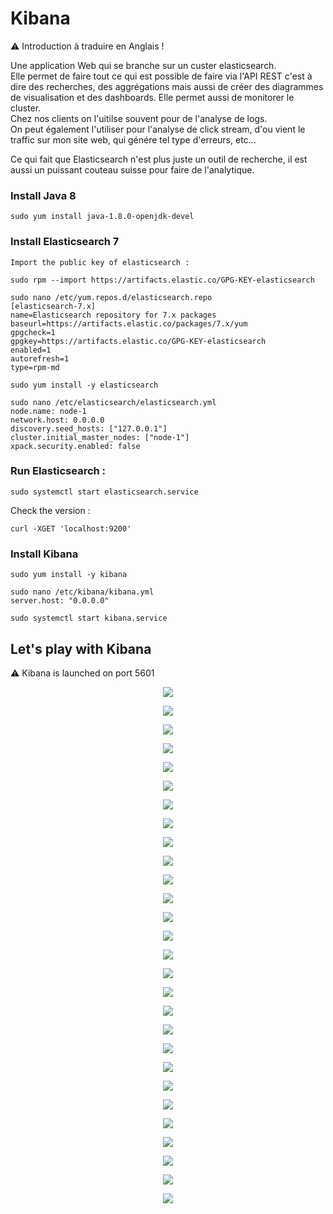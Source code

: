 # Kibana

⚠️ Introduction à traduire en Anglais !<br/>

Une application Web qui se branche sur un custer elasticsearch.<br/>
Elle permet de faire tout ce qui est possible de faire via l'API REST c'est à dire des recherches, des aggrégations mais aussi de créer des diagrammes de visualisation et des dashboards. Elle permet aussi de monitorer le cluster.<br/>
Chez nos clients on l'uitilse souvent pour de l'analyse de logs.<br/>
On peut également l'utiliser pour l'analyse de click stream, d'ou vient le traffic sur mon site web, qui génére tel type d'erreurs, etc...

Ce qui fait que Elasticsearch n'est plus juste un outil de recherche, il est aussi un puissant couteau suisse pour faire de l'analytique.

### Install Java 8
```console sbtshell
sudo yum install java-1.8.0-openjdk-devel
```

### Install Elasticsearch 7
```console sbtshell
Import the public key of elasticsearch :

sudo rpm --import https://artifacts.elastic.co/GPG-KEY-elasticsearch

sudo nano /etc/yum.repos.d/elasticsearch.repo
[elasticsearch-7.x]
name=Elasticsearch repository for 7.x packages
baseurl=https://artifacts.elastic.co/packages/7.x/yum
gpgcheck=1
gpgkey=https://artifacts.elastic.co/GPG-KEY-elasticsearch
enabled=1
autorefresh=1
type=rpm-md

sudo yum install -y elasticsearch

sudo nano /etc/elasticsearch/elasticsearch.yml
node.name: node-1
network.host: 0.0.0.0
discovery.seed_hosts: ["127.0.0.1"]
cluster.initial_master_nodes: ["node-1"]
xpack.security.enabled: false
```

### Run Elasticsearch :
```console sbtshell
sudo systemctl start elasticsearch.service
```

Check the version : 
```console sbtshell
curl -XGET 'localhost:9200'
```

### Install Kibana
```console sbtshell
sudo yum install -y kibana

sudo nano /etc/kibana/kibana.yml
server.host: "0.0.0.0"

sudo systemctl start kibana.service
```

## Let's play with Kibana

⚠️ Kibana is launched on port 5601

<p align="center">
<img src="img/screenshot_from_2021-11-26_14-32-06.png"/>
</p>
<p align="center">
<img src="img/screenshot_from_2021-11-26_14-32-09.png"/>
</p>
<p align="center">
<img src="img/screenshot_from_2021-11-26_14-32-13.png"/>
</p>
<p align="center">
<img src="img/screenshot_from_2021-11-26_14-32-31.png"/>
</p>
<p align="center">
<img src="img/screenshot_from_2021-11-26_14-34-35.png"/>
</p>
<p align="center">
<img src="img/screenshot_from_2021-11-26_14-36-31.png"/>
</p>
<p align="center">
<img src="img/screenshot_from_2021-11-26_14-36-43.png"/>
</p>
<p align="center">
<img src="img/screenshot_from_2021-11-26_14-36-57.png"/>
</p>
<p align="center">
<img src="img/screenshot_from_2021-11-26_14-37-02.png"/>
</p>
<p align="center">
<img src="img/screenshot_from_2021-11-26_14-38-21.png"/>
</p>
<p align="center">
<img src="img/screenshot_from_2021-11-26_14-41-11.png"/>
</p>
<p align="center">
<img src="img/screenshot_from_2021-11-26_14-41-18.png"/>
</p>
<p align="center">
<img src="img/screenshot_from_2021-11-26_14-42-27.png"/>
</p>
<p align="center">
<img src="img/screenshot_from_2021-11-26_14-42-34.png"/>
</p>
<p align="center">
<img src="img/screenshot_from_2021-11-26_14-42-42.png"/>
</p>
<p align="center">
<img src="img/screenshot_from_2021-11-26_14-58-13.png"/>
</p>
<p align="center">
<img src="img/screenshot_from_2021-11-26_15-02-58.png"/>
</p>
<p align="center">
<img src="img/screenshot_from_2021-11-26_15-03-04.png"/>
</p>
<p align="center">
<img src="img/screenshot_from_2021-11-26_15-05-33.png"/>
</p>
<p align="center">
<img src="img/screenshot_from_2021-11-26_15-05-36.png"/>
</p>
<p align="center">
<img src="img/screenshot_from_2021-11-26_15-24-39.png"/>
</p>
<p align="center">
<img src="img/screenshot_from_2021-11-26_15-32-39.png"/>
</p>
<p align="center">
<img src="img/screenshot_from_2021-11-26_15-36-41.png"/>
</p>
<p align="center">
<img src="img/screenshot_from_2021-11-26_15-36-56.png"/>
</p>
<p align="center">
<img src="img/screenshot_from_2021-11-26_16-09-42.png"/>
</p>
<p align="center">
<img src="img/screenshot_from_2021-11-26_16-15-45.png"/>
</p>
<p align="center">
<img src="img/screenshot_from_2021-11-26_16-15-50.png"/>
</p>
<p align="center">
<img src="img/screenshot_from_2021-11-26_16-19-43.png"/>
</p>


